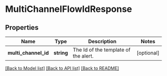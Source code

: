 # MultiChannelFlowIdResponse

## Properties
Name | Type | Description | Notes
------------ | ------------- | ------------- | -------------
**multi_channel_id** | **string** | The Id of the template of the alert. | [optional] 

[[Back to Model list]](../../README.md#documentation-for-models) [[Back to API list]](../../README.md#documentation-for-api-endpoints) [[Back to README]](../../README.md)

